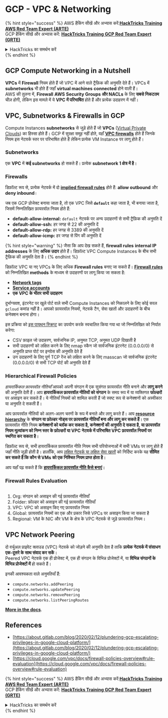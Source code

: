 # GCP - VPC & Networking

{% hint style="success" %}
AWS हैकिंग सीखें और अभ्यास करें:<img src="../../../../.gitbook/assets/image (1) (1) (1).png" alt="" data-size="line">[**HackTricks Training AWS Red Team Expert (ARTE)**](https://training.hacktricks.xyz/courses/arte)<img src="../../../../.gitbook/assets/image (1) (1) (1).png" alt="" data-size="line">\
GCP हैकिंग सीखें और अभ्यास करें: <img src="../../../../.gitbook/assets/image (2).png" alt="" data-size="line">[**HackTricks Training GCP Red Team Expert (GRTE)**<img src="../../../../.gitbook/assets/image (2).png" alt="" data-size="line">](https://training.hacktricks.xyz/courses/grte)

<details>

<summary>HackTricks का समर्थन करें</summary>

* [**सदस्यता योजनाएँ**](https://github.com/sponsors/carlospolop) देखें!
* **💬 [**Discord समूह**](https://discord.gg/hRep4RUj7f) या [**telegram समूह**](https://t.me/peass) में शामिल हों या **Twitter** पर हमें **फॉलो** करें** 🐦 [**@hacktricks\_live**](https://twitter.com/hacktricks_live)**.**
* **हैकिंग ट्रिक्स साझा करें और** [**HackTricks**](https://github.com/carlospolop/hacktricks) और [**HackTricks Cloud**](https://github.com/carlospolop/hacktricks-cloud) गिटहब रिपोजिटरी में PR सबमिट करें।

</details>
{% endhint %}

## **GCP Compute Networking in a Nutshell**

**VPCs** में **Firewall** नियम होते हैं जो VPC में आने वाले ट्रैफ़िक की अनुमति देते हैं। VPCs में **subnetworks** भी होते हैं जहाँ **virtual machines** **connected** होने वाली हैं।\
AWS की तुलना में, **Firewall** **AWS** **Security Groups और NACLs** के लिए **सबसे निकटतम** चीज़ होगी, लेकिन इस मामले में ये **VPC में परिभाषित** होते हैं और प्रत्येक उदाहरण में नहीं।

## **VPC, Subnetworks & Firewalls in GCP**

Compute Instances **subnetworks** से जुड़े होते हैं जो **VPCs** ([Virtual Private Clouds](https://cloud.google.com/vpc/docs/vpc)) का हिस्सा होते हैं। GCP में सुरक्षा समूह नहीं होते, वहाँ [**VPC firewalls**](https://cloud.google.com/vpc/docs/firewalls) होते हैं जिनके नियम इस नेटवर्क स्तर पर परिभाषित होते हैं लेकिन प्रत्येक VM Instance पर लागू होते हैं।

### Subnetworks

एक **VPC** में **कई subnetworks** हो सकते हैं। प्रत्येक **subnetwork 1 क्षेत्र में है**।

### Firewalls

डिफ़ॉल्ट रूप से, प्रत्येक नेटवर्क में दो [**implied firewall rules**](https://cloud.google.com/vpc/docs/firewalls#default_firewall_rules) होते हैं: **allow outbound** और **deny inbound**।

जब एक GCP प्रोजेक्ट बनाया जाता है, तो एक VPC जिसे **`default`** कहा जाता है, भी बनाया जाता है, जिसमें निम्नलिखित फ़ायरवॉल नियम होते हैं:

* **default-allow-internal:** `default` नेटवर्क पर अन्य उदाहरणों से सभी ट्रैफ़िक की अनुमति दें
* **default-allow-ssh:** हर जगह से 22 की अनुमति दें
* **default-allow-rdp:** हर जगह से 3389 की अनुमति दें
* **default-allow-icmp:** हर जगह से पिंग की अनुमति दें

{% hint style="warning" %}
जैसा कि आप देख सकते हैं, **firewall rules** **internal IP addresses** के लिए **अधिक उदार** होते हैं। डिफ़ॉल्ट VPC Compute Instances के बीच सभी ट्रैफ़िक की अनुमति देता है।
{% endhint %}

डिफ़ॉल्ट VPC या नए VPCs के लिए अधिक **Firewall rules** बनाए जा सकते हैं। [**Firewall rules**](https://cloud.google.com/vpc/docs/firewalls) को निम्नलिखित **methods** के माध्यम से उदाहरणों पर लागू किया जा सकता है:

* [**Network tags**](https://cloud.google.com/vpc/docs/add-remove-network-tags)
* [**Service accounts**](https://cloud.google.com/vpc/docs/firewalls#serviceaccounts)
* **एक VPC के भीतर सभी उदाहरण**

दुर्भाग्यवश, इंटरनेट पर खुले पोर्ट वाले सभी Compute Instances को निकालने के लिए कोई सरल `gcloud` कमांड नहीं है। आपको फ़ायरवॉल नियमों, नेटवर्क टैग, सेवा खातों और उदाहरणों के बीच कनेक्शन बनाना होगा।

इस प्रक्रिया को [इस पायथन स्क्रिप्ट](https://gitlab.com/gitlab-com/gl-security/gl-redteam/gcp_firewall_enum) का उपयोग करके स्वचालित किया गया था जो निम्नलिखित को निर्यात करेगा:

* CSV फ़ाइल जो उदाहरण, सार्वजनिक IP, अनुमत TCP, अनुमत UDP दिखाती है
* सभी उदाहरणों को लक्षित करने के लिए nmap स्कैन जो सार्वजनिक इंटरनेट (0.0.0.0/0) से अनुमति प्राप्त पोर्ट पर इनग्रेस की अनुमति देते हैं
* उन उदाहरणों के लिए पूर्ण TCP रेंज को लक्षित करने के लिए masscan जो सार्वजनिक इंटरनेट (0.0.0.0/0) से सभी TCP पोर्ट की अनुमति देते हैं

### Hierarchical Firewall Policies <a href="#hierarchical-firewall-policies" id="hierarchical-firewall-policies"></a>

_हायरार्किकल फ़ायरवॉल नीतियाँ_ आपको अपनी संगठन में एक सुसंगत फ़ायरवॉल नीति बनाने और **लागू करने** की अनुमति देती हैं। आप **हायरार्किकल फ़ायरवॉल नीतियों को संगठन** के समग्र रूप में या व्यक्तिगत **फोल्डरों** पर असाइन कर सकते हैं। ये नीतियाँ नियमों को शामिल करती हैं जो स्पष्ट रूप से कनेक्शनों को अस्वीकार या अनुमति दे सकती हैं।

आप फ़ायरवॉल नीतियों को अलग-अलग चरणों के रूप में बनाते और लागू करते हैं। आप [**resource hierarchy**](https://cloud.google.com/resource-manager/docs/cloud-platform-resource-hierarchy) के **संगठन या फ़ोल्डर नोड्स पर फ़ायरवॉल नीतियाँ बना और लागू कर सकते हैं**। एक फ़ायरवॉल नीति नियम **कनेक्शनों को ब्लॉक कर सकता है, कनेक्शनों की अनुमति दे सकता है, या फ़ायरवॉल नियम मूल्यांकन को निम्न स्तर के फ़ोल्डरों या VPC नेटवर्क में परिभाषित VPC फ़ायरवॉल नियमों पर स्थगित कर सकता है**।

डिफ़ॉल्ट रूप से, सभी हायरार्किकल फ़ायरवॉल नीति नियम सभी परियोजनाओं में सभी VMs पर लागू होते हैं जहाँ नीति जुड़ी होती है। हालाँकि, आप [लक्षित नेटवर्क या लक्षित सेवा खातों](https://cloud.google.com/vpc/docs/firewall-policies#targets) को निर्दिष्ट करके यह **सीमित कर सकते हैं कि कौन से VMs को एक निश्चित नियम प्राप्त होता है**।

आप यहाँ पढ़ सकते हैं कि [**हायरार्किकल फ़ायरवॉल नीति कैसे बनाएं**](https://cloud.google.com/vpc/docs/using-firewall-policies#gcloud)।

### Firewall Rules Evaluation

<figure><img src="../../../../.gitbook/assets/image (2) (1).png" alt=""><figcaption></figcaption></figure>

1. Org: संगठन को असाइन की गई फ़ायरवॉल नीतियाँ
2. Folder: फ़ोल्डर को असाइन की गई फ़ायरवॉल नीतियाँ
3. VPC: VPC को असाइन किए गए फ़ायरवॉल नियम
4. Global: फ़ायरवॉल नियमों का एक और प्रकार जिसे VPCs पर असाइन किया जा सकता है
5. Regional: VM के NIC और VM के क्षेत्र के VPC नेटवर्क से जुड़े फ़ायरवॉल नियम।

## VPC Network Peering

दो वर्चुअल प्राइवेट क्लाउड (VPC) नेटवर्क को जोड़ने की अनुमति देता है ताकि **प्रत्येक नेटवर्क में संसाधन एक-दूसरे के साथ संवाद कर सकें**।\
Peered VPC नेटवर्क एक ही प्रोजेक्ट में, एक ही संगठन के विभिन्न प्रोजेक्टों में, या **विभिन्न संगठनों के विभिन्न प्रोजेक्टों में** हो सकते हैं।

इनकी आवश्यकता वाले अनुमतियाँ हैं:

* `compute.networks.addPeering`
* `compute.networks.updatePeering`
* `compute.networks.removePeering`
* `compute.networks.listPeeringRoutes`

[**More in the docs**](https://cloud.google.com/vpc/docs/vpc-peering).

## References

* [https://about.gitlab.com/blog/2020/02/12/plundering-gcp-escalating-privileges-in-google-cloud-platform/](https://about.gitlab.com/blog/2020/02/12/plundering-gcp-escalating-privileges-in-google-cloud-platform/)
* [https://cloud.google.com/vpc/docs/firewall-policies-overview#rule-evaluation](https://cloud.google.com/vpc/docs/firewall-policies-overview#rule-evaluation)

{% hint style="success" %}
AWS हैकिंग सीखें और अभ्यास करें:<img src="../../../../.gitbook/assets/image (1) (1) (1).png" alt="" data-size="line">[**HackTricks Training AWS Red Team Expert (ARTE)**](https://training.hacktricks.xyz/courses/arte)<img src="../../../../.gitbook/assets/image (1) (1) (1).png" alt="" data-size="line">\
GCP हैकिंग सीखें और अभ्यास करें: <img src="../../../../.gitbook/assets/image (2).png" alt="" data-size="line">[**HackTricks Training GCP Red Team Expert (GRTE)**<img src="../../../../.gitbook/assets/image (2).png" alt="" data-size="line">](https://training.hacktricks.xyz/courses/grte)

<details>

<summary>HackTricks का समर्थन करें</summary>

* [**सदस्यता योजनाएँ**](https://github.com/sponsors/carlospolop) देखें!
* **💬 [**Discord समूह**](https://discord.gg/hRep4RUj7f) या [**telegram समूह**](https://t.me/peass) में शामिल हों या **Twitter** पर हमें **फॉलो** करें** 🐦 [**@hacktricks\_live**](https://twitter.com/hacktricks_live)**.**
* **हैकिंग ट्रिक्स साझा करें और** [**HackTricks**](https://github.com/carlospolop/hacktricks) और [**HackTricks Cloud**](https://github.com/carlospolop/hacktricks-cloud) गिटहब रिपोजिटरी में PR सबमिट करें।

</details>
{% endhint %}
